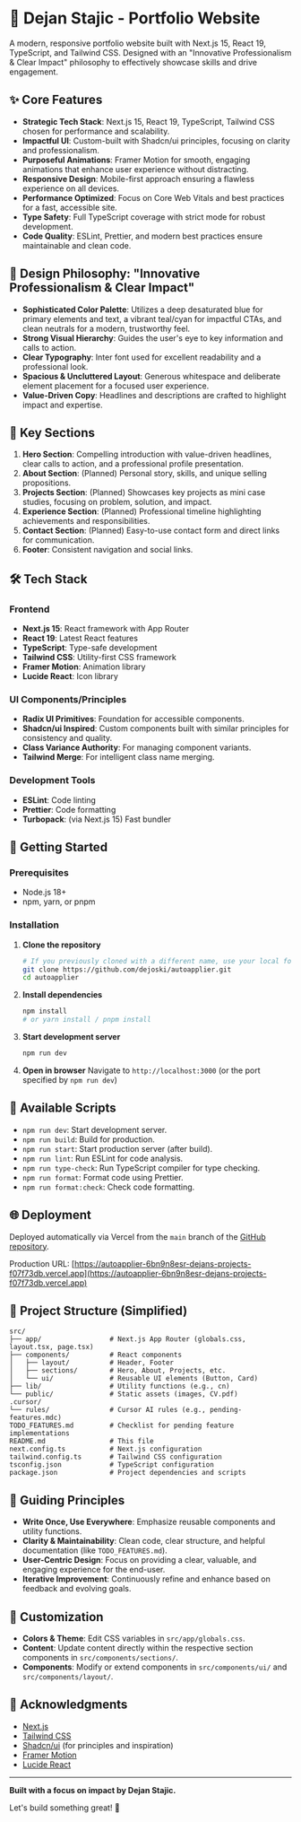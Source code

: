 # 🚀 Dejan Stajic - Portfolio Website

A modern, responsive portfolio website built with Next.js 15, React 19, TypeScript, and Tailwind CSS. Designed with an "Innovative Professionalism & Clear Impact" philosophy to effectively showcase skills and drive engagement.

## ✨ Core Features

- **Strategic Tech Stack**: Next.js 15, React 19, TypeScript, Tailwind CSS chosen for performance and scalability.
- **Impactful UI**: Custom-built with Shadcn/ui principles, focusing on clarity and professionalism.
- **Purposeful Animations**: Framer Motion for smooth, engaging animations that enhance user experience without distracting.
- **Responsive Design**: Mobile-first approach ensuring a flawless experience on all devices.
- **Performance Optimized**: Focus on Core Web Vitals and best practices for a fast, accessible site.
- **Type Safety**: Full TypeScript coverage with strict mode for robust development.
- **Code Quality**: ESLint, Prettier, and modern best practices ensure maintainable and clean code.

## 🎨 Design Philosophy: "Innovative Professionalism & Clear Impact"

- **Sophisticated Color Palette**: Utilizes a deep desaturated blue for primary elements and text, a vibrant teal/cyan for impactful CTAs, and clean neutrals for a modern, trustworthy feel.
- **Strong Visual Hierarchy**: Guides the user's eye to key information and calls to action.
- **Clear Typography**: Inter font used for excellent readability and a professional look.
- **Spacious & Uncluttered Layout**: Generous whitespace and deliberate element placement for a focused user experience.
- **Value-Driven Copy**: Headlines and descriptions are crafted to highlight impact and expertise.

## 📱 Key Sections

1.  **Hero Section**: Compelling introduction with value-driven headlines, clear calls to action, and a professional profile presentation.
2.  **About Section**: (Planned) Personal story, skills, and unique selling propositions.
3.  **Projects Section**: (Planned) Showcases key projects as mini case studies, focusing on problem, solution, and impact.
4.  **Experience Section**: (Planned) Professional timeline highlighting achievements and responsibilities.
5.  **Contact Section**: (Planned) Easy-to-use contact form and direct links for communication.
6.  **Footer**: Consistent navigation and social links.

## 🛠️ Tech Stack

### Frontend
- **Next.js 15**: React framework with App Router
- **React 19**: Latest React features
- **TypeScript**: Type-safe development
- **Tailwind CSS**: Utility-first CSS framework
- **Framer Motion**: Animation library
- **Lucide React**: Icon library

### UI Components/Principles
- **Radix UI Primitives**: Foundation for accessible components.
- **Shadcn/ui Inspired**: Custom components built with similar principles for consistency and quality.
- **Class Variance Authority**: For managing component variants.
- **Tailwind Merge**: For intelligent class name merging.

### Development Tools
- **ESLint**: Code linting
- **Prettier**: Code formatting
- **Turbopack**: (via Next.js 15) Fast bundler

## 🚀 Getting Started

### Prerequisites
- Node.js 18+
- npm, yarn, or pnpm

### Installation

1.  **Clone the repository**
    ```bash
    # If you previously cloned with a different name, use your local folder name
    git clone https://github.com/dejoski/autoapplier.git
    cd autoapplier
    ```

2.  **Install dependencies**
    ```bash
    npm install
    # or yarn install / pnpm install
    ```

3.  **Start development server**
    ```bash
    npm run dev
    ```

4.  **Open in browser**
    Navigate to `http://localhost:3000` (or the port specified by `npm run dev`)

## 📝 Available Scripts

- `npm run dev`: Start development server.
- `npm run build`: Build for production.
- `npm run start`: Start production server (after build).
- `npm run lint`: Run ESLint for code analysis.
- `npm run type-check`: Run TypeScript compiler for type checking.
- `npm run format`: Format code using Prettier.
- `npm run format:check`: Check code formatting.

## 🌐 Deployment

Deployed automatically via Vercel from the `main` branch of the [GitHub repository](https://github.com/dejoski/autoapplier).

Production URL: [https://autoapplier-6bn9n8esr-dejans-projects-f07f73db.vercel.app](https://autoapplier-6bn9n8esr-dejans-projects-f07f73db.vercel.app)

## 📁 Project Structure (Simplified)

```
src/
├── app/                 # Next.js App Router (globals.css, layout.tsx, page.tsx)
├── components/          # React components
│   ├── layout/          # Header, Footer
│   ├── sections/        # Hero, About, Projects, etc.
│   └── ui/              # Reusable UI elements (Button, Card)
├── lib/                 # Utility functions (e.g., cn)
└── public/              # Static assets (images, CV.pdf)
.cursor/
└── rules/               # Cursor AI rules (e.g., pending-features.mdc)
TODO_FEATURES.md         # Checklist for pending feature implementations
README.md                # This file
next.config.ts           # Next.js configuration
tailwind.config.ts       # Tailwind CSS configuration
tsconfig.json            # TypeScript configuration
package.json             # Project dependencies and scripts
```

## 🎯 Guiding Principles

- **Write Once, Use Everywhere**: Emphasize reusable components and utility functions.
- **Clarity & Maintainability**: Clean code, clear structure, and helpful documentation (like `TODO_FEATURES.md`).
- **User-Centric Design**: Focus on providing a clear, valuable, and engaging experience for the end-user.
- **Iterative Improvement**: Continuously refine and enhance based on feedback and evolving goals.

## 🔧 Customization

- **Colors & Theme**: Edit CSS variables in `src/app/globals.css`.
- **Content**: Update content directly within the respective section components in `src/components/sections/`.
- **Components**: Modify or extend components in `src/components/ui/` and `src/components/layout/`.

## 🙏 Acknowledgments

- [Next.js](https://nextjs.org/)
- [Tailwind CSS](https://tailwindcss.com/)
- [Shadcn/ui](https://ui.shadcn.com/) (for principles and inspiration)
- [Framer Motion](https://www.framer.com/motion/)
- [Lucide React](https://lucide.dev/)

---

**Built with a focus on impact by Dejan Stajic.**

Let's build something great! 🚀 